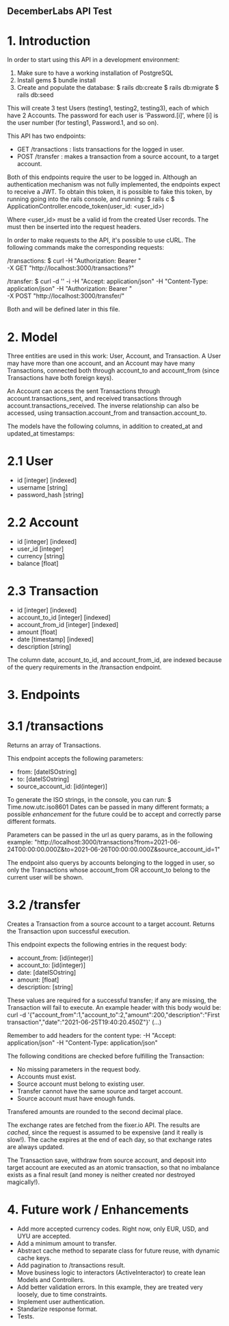 ## DecemberLabs API Test

# 1. Introduction
In order to start using this API in a development environment:
  1) Make sure to have a working installation of PostgreSQL
  2) Install gems
    $ bundle install
  3) Create and populate the database:
    $ rails db:create
    $ rails db:migrate
    $ rails db:seed

This will create 3 test Users (testing1, testing2, testing3), each of which have 2 Accounts.
The password for each user is 'Password.[i]', where [i] is the user number (for testing1, Password.1, and so on).

This API has two endpoints:
  - GET  /transactions : lists transactions for the logged in user.
  - POST /transfer : makes a transaction from a source account, to a target account.

Both of this endpoints require the user to be logged in. Although an authentication mechanism was not fully implemented, the endpoints expect to receive a JWT. To obtain this token, it is possible to fake this token, by running going into the rails console, and running:
    $ rails c
    $ ApplicationController.encode_token(user_id: <user_id>)

Where <user_id> must be a valid id from the created User records. The <token> must then be inserted into the request headers.

In order to make requests to the API, it's possible to use cURL. The following commands make the corresponding requests:

  /transactions: 
      $ curl -H "Authorization: Bearer <token>" \
             -X GET "http://localhost:3000/transactions?<params>"

  /transfer: 
      $ curl -d '<body>' -i -H "Accept: application/json" -H "Content-Type: application/json" -H "Authorization: Bearer <token>" \
             -X POST "http://localhost:3000/transfer/"

  Both <body> and <params> will be defined later in this file.


# 2. Model
Three entities are used in this work: User, Account, and Transaction.
A User may have more than one account, and an Account may have many Transactions, connected both through account_to and account_from (since Transactions have both foreign keys).

An Account can access the sent Transactions through account.transactions_sent, and received transactions through account.transactions_received. The inverse relationship can also be accessed, using transaction.account_from and transaction.account_to.

The models have the following columns, in addition to created_at and updated_at timestamps:

# 2.1 User
 - id [integer] [indexed]
 - username [string]
 - password_hash [string]

# 2.2 Account
 - id [integer] [indexed]
 - user_id [integer]
 - currency [string]
 - balance [float]

# 2.3 Transaction
 - id [integer] [indexed]
 - account_to_id [integer] [indexed]
 - account_from_id [integer] [indexed]
 - amount [float]
 - date [timestamp] [indexed]
 - description [string]

The column date, account_to_id, and account_from_id, are indexed because of the query requirements in the /transaction endpoint.


# 3. Endpoints

# 3.1 /transactions
Returns an array of Transactions.

This endpoint accepts the following parameters:
  - from: [dateISOstring]
  - to: [dateISOstring]
  - source_account_id: [id(integer)]

To generate the ISO strings, in the console, you can run:
    $ Time.now.utc.iso8601
Dates can be passed in many different formats; a possible *enhancement* for the future could be to accept and correctly parse different formats.

Parameters can be passed in the url as query params, as in the following example:
  "http://localhost:3000/transactions?from=2021-06-24T00:00:00.000Z&to=2021-06-26T00:00:00.000Z&source_account_id=1"

The endpoint also querys by accounts belonging to the logged in user, so only the Transactions whose account_from OR account_to belong to the current user will be shown.

# 3.2 /transfer
Creates a Transaction from a source account to a target account.
Returns the Transaction upon successful execution.

This endpoint expects the following entries in the request body:
  - account_from: [id(integer)]
  - account_to: [id(integer)]
  - date: [dateISOstring]
  - amount: [float]
  - description: [string]

These values are required for a successful transfer; if any are missing, the Transaction will fail to execute. An example header with this body would be:
  curl -d '{"account_from":1,"account_to":2,"amount":200,"description":"First transaction","date":"2021-06-25T19:40:20.450Z"}' (...)

Remember to add headers for the content type:
  -H "Accept: application/json" -H "Content-Type: application/json"

The following conditions are checked before fulfilling the Transaction:
  - No missing parameters in the request body.
  - Accounts must exist.
  - Source account must belong to existing user.
  - Transfer cannot have the same source and target account.
  - Source account must have enough funds.

Transfered amounts are rounded to the second decimal place.

The exchange rates are fetched from the fixer.io API. The results are *cached*, since the request is assumed to be expensive (and it really is slow!). The cache expires at the end of each day, so that exchange rates are always updated.

The Transaction save, withdraw from source account, and deposit into target account are executed as an atomic transaction, so that no imbalance exists as a final result (and money is neither created nor destroyed magically!).


# 4. Future work / Enhancements
  - Add more accepted currency codes. Right now, only EUR, USD, and UYU are accepted.
  - Add a minimum amount to transfer.
  - Abstract cache method to separate class for future reuse, with dynamic cache keys.
  - Add pagination to /transactions result.
  - Move business logic to interactors (ActiveInteractor) to create lean Models and Controllers.
  - Add better validation errors. In this example, they are treated very loosely, due to time constraints.
  - Implement user authentication.
  - Standarize response format.
  - Tests.
